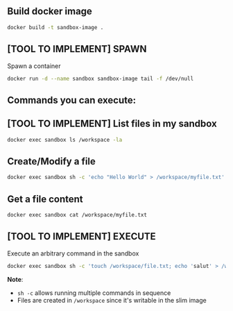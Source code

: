 ## Build docker image

```bash
docker build -t sandbox-image .
```

## [TOOL TO IMPLEMENT] SPAWN

Spawn a container

```bash
docker run -d --name sandbox sandbox-image tail -f /dev/null
```

## Commands you can execute:

## [TOOL TO IMPLEMENT] List files in my sandbox

```bash
docker exec sandbox ls /workspace -la
```

## Create/Modify a file

```bash
docker exec sandbox sh -c 'echo "Hello World" > /workspace/myfile.txt'
```

## Get a file content

```bash
docker exec sandbox cat /workspace/myfile.txt
```

## [TOOL TO IMPLEMENT] EXECUTE

Execute an arbitrary command in the sandbox

```bash
docker exec sandbox sh -c 'touch /workspace/file.txt; echo 'salut' > /workspace/salut.txt'
```

**Note**:

- `sh -c` allows running multiple commands in sequence
- Files are created in `/workspace` since it's writable in the slim image
